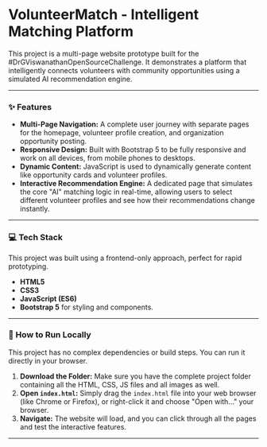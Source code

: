 # VolunteerMatch - Intelligent Matching Platform

This project is a multi-page website prototype built for the #DrGViswanathanOpenSourceChallenge. It demonstrates a platform that intelligently connects volunteers with community opportunities using a simulated AI recommendation engine.

---

### ✨ Features

* **Multi-Page Navigation:** A complete user journey with separate pages for the homepage, volunteer profile creation, and organization opportunity posting.
* **Responsive Design:** Built with Bootstrap 5 to be fully responsive and work on all devices, from mobile phones to desktops.
* **Dynamic Content:** JavaScript is used to dynamically generate content like opportunity cards and volunteer profiles.
* **Interactive Recommendation Engine:** A dedicated page that simulates the core "AI" matching logic in real-time, allowing users to select different volunteer profiles and see how their recommendations change instantly.

---

### 💻 Tech Stack

This project was built using a frontend-only approach, perfect for rapid prototyping.

* **HTML5**
* **CSS3**
* **JavaScript (ES6)**
* **Bootstrap 5** for styling and components.

---

### 🚀 How to Run Locally

This project has no complex dependencies or build steps. You can run it directly in your browser.

1.  **Download the Folder:** Make sure you have the complete project folder containing all the HTML, CSS, JS files and all images as well.
2.  **Open `index.html`:** Simply drag the `index.html` file into your web browser (like Chrome or Firefox), or right-click it and choose "Open with..." your browser.
3.  **Navigate:** The website will load, and you can click through all the pages and test the interactive features.

---
